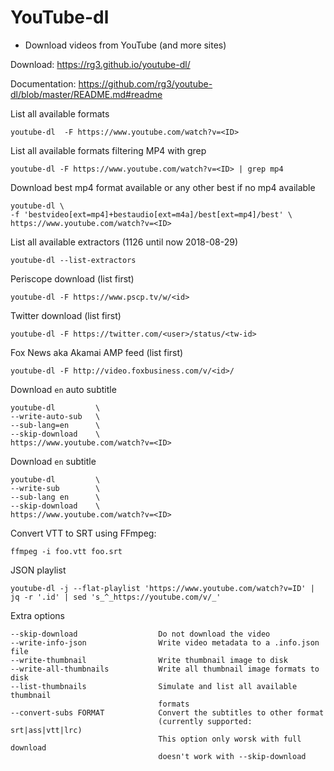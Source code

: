 # YouTube-dl 
- Download videos from YouTube (and more sites)

Download:
https://rg3.github.io/youtube-dl/

Documentation:
https://github.com/rg3/youtube-dl/blob/master/README.md#readme


List all available formats
```
youtube-dl  -F https://www.youtube.com/watch?v=<ID>
```

List all available formats filtering MP4 with grep
```
youtube-dl -F https://www.youtube.com/watch?v=<ID> | grep mp4

```

Download best mp4 format available or any other best if no mp4 available
```
youtube-dl \
-f 'bestvideo[ext=mp4]+bestaudio[ext=m4a]/best[ext=mp4]/best' \
https://www.youtube.com/watch?v=<ID>
```

List all available extractors (1126 until now 2018-08-29)
```
youtube-dl --list-extractors
```

Periscope download (list first)
```
youtube-dl -F https://www.pscp.tv/w/<id>
```

Twitter download (list first)
```
youtube-dl -F https://twitter.com/<user>/status/<tw-id>
```

Fox News aka Akamai AMP feed (list first)
```
youtube-dl -F http://video.foxbusiness.com/v/<id>/
```


Download `en` auto subtitle
```
youtube-dl         \
--write-auto-sub   \
--sub-lang=en      \
--skip-download    \
https://www.youtube.com/watch?v=<ID>
```

Download `en` subtitle
```
youtube-dl         \
--write-sub        \
--sub-lang en      \
--skip-download    \
https://www.youtube.com/watch?v=<ID>
```

Convert VTT to SRT using FFmpeg:
```
ffmpeg -i foo.vtt foo.srt
```

JSON playlist
```
youtube-dl -j --flat-playlist 'https://www.youtube.com/watch?v=ID' | jq -r '.id' | sed 's_^_https://youtube.com/v/_'
```

Extra options
```
--skip-download                  Do not download the video
--write-info-json                Write video metadata to a .info.json file
--write-thumbnail                Write thumbnail image to disk
--write-all-thumbnails           Write all thumbnail image formats to disk
--list-thumbnails                Simulate and list all available thumbnail
                                 formats
--convert-subs FORMAT            Convert the subtitles to other format
                                 (currently supported: srt|ass|vtt|lrc)
                                 This option only worsk with full download
                                 doesn't work with --skip-download 
```